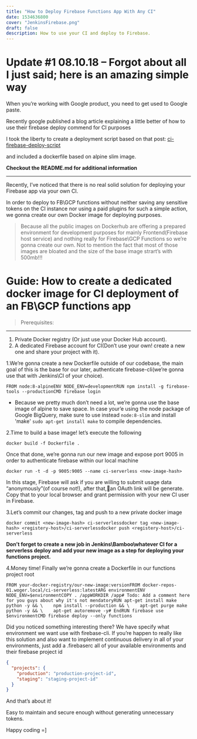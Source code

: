 ```yaml
---
title: "How to Deploy Firebase Functions App With Any CI"
date: 1534636800
cover: "JenkinsFirebase.png"
draft: false
description: How to use your CI and deploy to Firebase.
---
```

Update #1 08.10.18 – Forgot about all I just said; here is an amazing simple way
===
When you’re working with Google product, you need to get used to Google paste.

Recently google published a blog article explaining a little better of how to use their firebase deploy commend for CI purposes

I took the liberty to create a deployment script based on that post: [ci-firebase-deploy-script](https://github.com/evilUrge/ci-firebase-deploy-scipt)

and included a dockerfile based on alpine slim image.

<b>Checkout the README.md for additional information</b>
* * *
Recently, I’ve noticed that there is no real solid solution for deploying your Firebase app via your own CI.

In order to deploy to FB\GCP functions without neither saving any sensitive tokens on the CI instance nor using a paid plugins for such a simple action, we gonna create our own Docker image for deploying purposes.

> Because all the public images on Dockerhub are offering a prepared environment for development purposes for mainly Frontend(Firebase host service) and nothing really for Firebase\GCP Functions so we’re gonna create our own.
Not to mention the fact that most of those images are bloated and the size of the base image strart’s with 500mb!!!

Guide: How to create a dedicated docker image for CI deployment of an FB\GCP functions app
===
> Prerequisites:
---
1. Private Docker registry (Or just use your Docker Hub account).
2. A dedicated Firebase account for CI(Don’t use your own! create a new one and share your project with it).

1.We’re gonna create a new Dockerfile outside of our codebase, the main goal of this is the base for our later, authenticate firebase-cli(we’re gonna use that with Jenkins\CI of your choice).

```docker
FROM node:8-alpineENV NODE_ENV=developmentRUN npm install -g firebase-tools --productionCMD firebase login
```

* Because we pretty much don’t need a lot, we’re gonna use the base image of alpine to save space. In case your’e using the node package of Google BigQuery, make sure to use instead `node:8-slim` and install 'make' `sudo apt-get install make` to compile dependencies.

2.Time to build a base image! let’s execute the following

```shell
docker build -f Dockerfile .
```
Once that done, we’re gonna run our new image and expose port 9005 in order to authenticate firebase within our local machine

```shell
docker run -t -d -p 9005:9005 --name ci-serverless <new-image-hash>
```
In this stage, Firebase will ask if you are willing to submit usage data “anonymously”(of course not!), after that,an OAuth link will be generate. Copy that to your local browser and grant permission with your new CI user in Firebase.

3.Let’s commit our changes, tag and push to a new private docker image

```shell
docker commit <new-image-hash> ci-serverlessdocker tag <new-image-hash> <registery-host>/ci-serverlessdocker push <registery-host>/ci-serverless
```

<b>Don’t forget to create a new job in Jenkins\Bamboo\whatever CI for a serverless deploy and add your new image as a step for deploying your functions project.</b>

4.Money time! Finally we’re gonna create a Dockerfile in our functions project root

```docker
FROM your-docker-registry/our-new-image:versionFROM docker-repos-01.woger.local/ci-serverless:latestARG environmentENV NODE_ENV=$environmentCOPY . /appWORKDIR /app# Todo: Add a comment here for you guys about why it's not mendatoryRUN apt-get install make python -y && \    npm install --production && \    apt-get purge make python -y && \    apt-get autoremove -y# EndRUN firebase use $environmentCMD firebase deploy --only functions
```
Did you noticed something interesting there?
We have specify what environment we want use with firebase-cli.
If you’re happen to really like this solution and also want to implement continuous delivery in all of your environments,  just add a .firebaserc all of your available environments and their firebase project id

```json
{
  "projects": {
    "production": "production-project-id",
    "staging": "staging-project-id"
  }
}
```


And that’s about it!

Easy to maintain and secure enough without generating unnecessary tokens.

Happy coding =]
